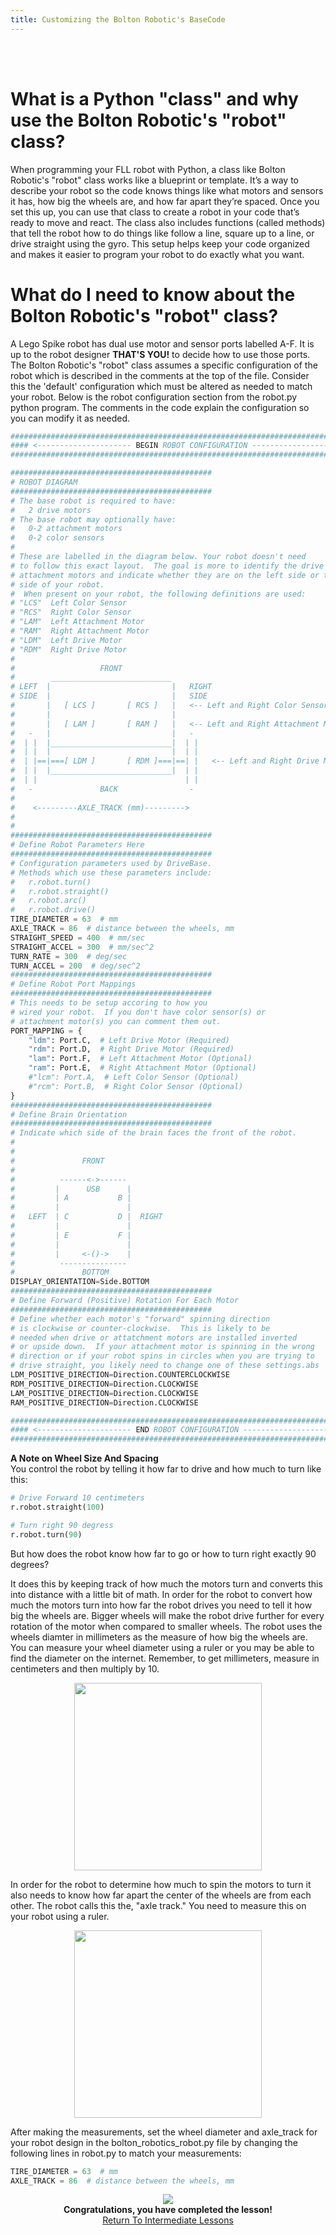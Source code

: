 ```yaml
---
title: Customizing the Bolton Robotic's BaseCode
---
```


<BR><BR>
# What is a Python "class" and why use the Bolton Robotic's "robot" class?
When programming your FLL robot with Python, a class like Bolton Robotic's "robot" class works like a blueprint or template. It’s a way to describe your robot so the code knows things like what motors and sensors it has, how big the wheels are, and how far apart they’re spaced. Once you set this up, you can use that class to create a robot in your code that’s ready to move and react. The class also includes functions (called methods) that tell the robot how to do things like follow a line, square up to a line, or drive straight using the gyro. This setup helps keep your code organized and makes it easier to program your robot to do exactly what you want.

# What do I need to know about the Bolton Robotic's "robot" class?

A Lego Spike robot has dual use motor and sensor ports labelled A-F.  It is up to the robot designer <B>THAT'S YOU!</B> to decide how to use those ports.  The Bolton Robotic's "robot" class assumes a specific configuration of the robot which is described in the comments at the top of the file.  Consider this the 'default' configuration which must be altered as needed to match your robot.  Below is the robot configuration section from the robot.py python program.  The comments in the code explain the configuration so you can modify it as needed.

``` python
################################################################################
#### <--------------------- BEGIN ROBOT CONFIGURATION --------------------> ####
################################################################################

#############################################
# ROBOT DIAGRAM
############################################# 
# The base robot is required to have: 
#   2 drive motors
# The base robot may optionally have:
#   0-2 attachment motors
#   0-2 color sensors
#
# These are labelled in the diagram below. Your robot doesn't need 
# to follow this exact layout.  The goal is more to identify the drive and
# attachment motors and indicate whether they are on the left side or the right
# side of your robot.
#  When present on your robot, the following definitions are used:
# "LCS"  Left Color Sensor
# "RCS"  Right Color Sensor
# "LAM"  Left Attachment Motor
# "RAM"  Right Attachment Motor
# "LDM"  Left Drive Motor
# "RDM"  Right Drive Motor
#
#                   FRONT
#        ___________________________
# LEFT  |                           |   RIGHT
# SIDE  |                           |   SIDE
#       |   [ LCS ]       [ RCS ]   |   <-- Left and Right Color Sensors
#       |                           |
#       |   [ LAM ]       [ RAM ]   |   <-- Left and Right Attachment Motors
#   -   |                           |   -
#  | |  |___________________________|  | |
#  | |  |                           |  | |
#  | |==|===[ LDM ]       [ RDM ]===|==| |   <-- Left and Right Drive Motors
#  | |  |___________________________|  | |
#  | |                                 | |
#   -               BACK                -
#
#    <---------AXLE_TRACK (mm)--------->
#
#
#############################################
# Define Robot Parameters Here
#############################################
# Configuration parameters used by DriveBase.  
# Methods which use these parameters include:
#   r.robot.turn()
#   r.robot.straight()
#   r.robot.arc()
#   r.robot.drive()
TIRE_DIAMETER = 63  # mm
AXLE_TRACK = 86  # distance between the wheels, mm
STRAIGHT_SPEED = 400  # mm/sec
STRAIGHT_ACCEL = 300  # mm/sec^2
TURN_RATE = 300  # deg/sec
TURN_ACCEL = 200  # deg/sec^2
#############################################
# Define Robot Port Mappings
#############################################
# This needs to be setup accoring to how you
# wired your robot.  If you don't have color sensor(s) or
# attachment motor(s) you can comment them out.
PORT_MAPPING = {
    "ldm": Port.C,  # Left Drive Motor (Required)
    "rdm": Port.D,  # Right Drive Motor (Required)
    "lam": Port.F,  # Left Attachment Motor (Optional)
    "ram": Port.E,  # Right Attachment Motor (Optional)
    #"lcm": Port.A,  # Left Color Sensor (Optional)
    #"rcm": Port.B,  # Right Color Sensor (Optional)
}
#############################################
# Define Brain Orientation
#############################################
# Indicate which side of the brain faces the front of the robot.
#  
#
#               FRONT
#            
#          ------<->------
#         |      USB      |
#         | A           B |
#         |               |
#   LEFT  | C           D |  RIGHT
#         |               |
#         | E           F |
#         |               |
#         |     <-()->    |             
#          ---------------
#               BOTTOM
DISPLAY_ORIENTATION=Side.BOTTOM
#############################################
# Define Forward (Positive) Rotation For Each Motor
#############################################
# Define whether each motor's "forward" spinning direction
# is clockwise or counter-clockwise.  This is likely to be
# needed when drive or attatchment motors are installed inverted
# or upside down.  If your attachment motor is spinning in the wrong
# direction or if your robot spins in circles when you are trying to
# drive straight, you likely need to change one of these settings.abs
LDM_POSITIVE_DIRECTION=Direction.COUNTERCLOCKWISE
RDM_POSITIVE_DIRECTION=Direction.CLOCKWISE
LAM_POSITIVE_DIRECTION=Direction.CLOCKWISE
RAM_POSITIVE_DIRECTION=Direction.CLOCKWISE

################################################################################
#### <--------------------- END ROBOT CONFIGURATION --------------------> ####
################################################################################


```

__A Note on Wheel Size And Spacing__ <BR>
You control the robot by telling it how far to drive and how much to turn like this:
```python
# Drive Forward 10 centimeters
r.robot.straight(100)

# Turn right 90 degress
r.robot.turn(90)
```

But how does the robot know how far to go or how to turn right exactly 90 degrees?

It does this by keeping track of how much the motors turn and converts this into distance with a little bit of math.  In order for the robot to convert how much the motors turn into how far the robot drives you need to tell it how big the wheels are.  Bigger wheels will make the robot drive further for every rotation of the motor when compared to smaller wheels.
The robot uses the wheels diamter in millimeters as the measure of how big the wheels are.  You can measure your wheel diameter using a ruler or you may be able to find the diameter on the internet.  Remember, to get millimeters, measure in centimeters and then multiply by 10. 

<p  align="center"><img src="../../../images/wheel_diameter.jpg" width=300></P>

In order for the robot to determine how much to spin the motors to turn it also needs to know how far apart the center of the wheels are from each other.  The robot calls this the, "axle track."  You need to measure this on your robot using a ruler.

<p  align="center"><img src="../../../images/axle_track.jpg" width=300></P>

After making the measurements, set the wheel diameter and axle_track for your robot design in the bolton_robotics_robot.py file by changing the following lines in robot.py to match your measurements:

```python
TIRE_DIAMETER = 63  # mm
AXLE_TRACK = 86  # distance between the wheels, mm
```

<p align="center">
<IMG ALIGN="CENTER" SRC="https://fssfll.github.io/fssfll/images/finish.jpg">
<BR>
<B>Congratulations, you have completed the lesson!</B><BR>
<A HREF="https://fssfll.github.io/fssfll/spike/lessons/intermediate/">Return To Intermediate Lessons</A>
<BR>
 </P>
